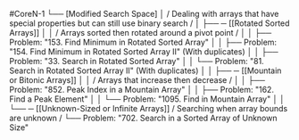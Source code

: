#CoreN-1
└── [Modified Search Space]
    │   / Dealing with arrays that have special properties but can still use binary search /
    │
    ├── ─ [[Rotated Sorted Arrays]]
    │   │   / Arrays sorted then rotated around a pivot point /
    │   │   ├── Problem: "153. Find Minimum in Rotated Sorted Array"
    │   │   ├── Problem: "154. Find Minimum in Rotated Sorted Array II" (With duplicates)
    │   │   ├── Problem: "33. Search in Rotated Sorted Array"
    │   │   └── Problem: "81. Search in Rotated Sorted Array II" (With duplicates)
    │   │
    ├── ─ [[Mountain or Bitonic Arrays]]
    │   │   / Arrays that increase then decrease /
    │   │   ├── Problem: "852. Peak Index in a Mountain Array"
    │   │   ├── Problem: "162. Find a Peak Element"
    │   │   └── Problem: "1095. Find in Mountain Array"
    │   │
    └── ─ [[Unknown-Sized or Infinite Arrays]]
        / Searching when array bounds are unknown /
        └── Problem: "702. Search in a Sorted Array of Unknown Size"